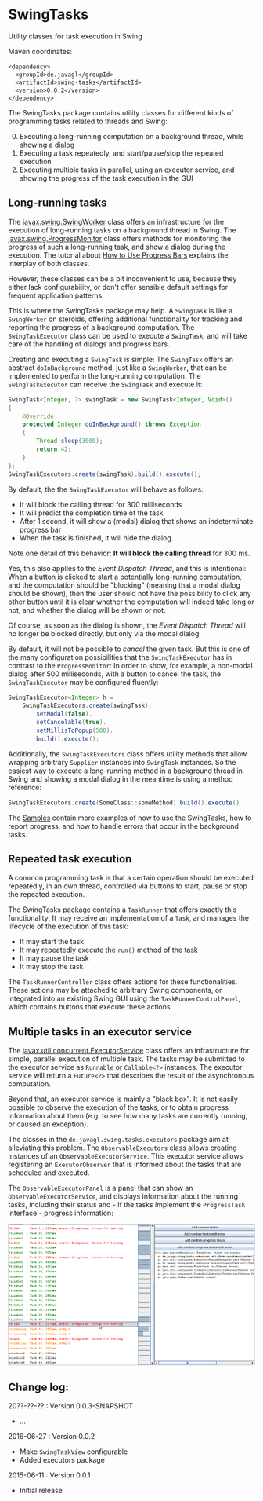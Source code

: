 # SwingTasks

Utility classes for task execution in Swing

Maven coordinates:
```
<dependency>
  <groupId>de.javagl</groupId>
  <artifactId>swing-tasks</artifactId>
  <version>0.0.2</version>
</dependency>
```

The SwingTasks package contains utility classes for different kinds of 
programming tasks related to threads and Swing:

0. Executing a long-running computation on a background thread, while showing a dialog
0. Executing a task repeatedly, and start/pause/stop the repeated execution
0. Executing multiple tasks in parallel, using an executor service, and showing 
   the progress of the task execution in the GUI


Long-running tasks
------------------

The [javax.swing.SwingWorker](https://docs.oracle.com/javase/8/docs/api/javax/swing/SwingWorker.html) 
class offers an infrastructure for the execution of long-running tasks on a background thread in 
Swing. The [javax.swing.ProgressMonitor](https://docs.oracle.com/javase/8/docs/api/javax/swing/ProgressMonitor.html)
class offers methods for monitoring the progress of such a long-running task, and show a dialog
during the execution. The tutorial about 
[How to Use Progress Bars](https://docs.oracle.com/javase/tutorial/uiswing/components/progress.html)
explains the interplay of both classes.

However, these classes can be a bit inconvenient to use, because they either lack configurability,
or don't offer sensible default settings for frequent application patterns.

This is where the SwingTasks package may help. A `SwingTask` is like a `SwingWorker` on steroids,
offering additional functionality for tracking and reporting the progress of a background
computation. The `SwingTaskExecutor` class can be used to execute a `SwingTask`, and will take
care of the handling of dialogs and progress bars.

Creating and executing a `SwingTask` is simple: The `SwingTask` offers an abstract `doInBackground` 
method, just like a `SwingWorker`, that can be implemented to perform the long-running computation.
The `SwingTaskExecutor` can receive the `SwingTask` and execute it:

```java
SwingTask<Integer, ?> swingTask = new SwingTask<Integer, Void>()
{
    @Override
    protected Integer doInBackground() throws Exception
    {
        Thread.sleep(3000);
        return 42;
    }
};
SwingTaskExecutors.create(swingTask).build().execute();
```  

By default, the the `SwingTaskExecutor` will behave as follows:

* It will block the calling thread for 300 milliseconds
* It will predict the completion time of the task
* After 1 second, it will show a (modal) dialog that shows an indeterminate progress bar
* When the task is finished, it will hide the dialog.

Note one detail of this behavior: **It will block the calling thread** for 300 ms. 

Yes, this also applies to the *Event Dispatch Thread*, and this is intentional: When
a button is clicked to start a potentially long-running computation, and the computation 
should be "blocking" (meaning that a modal dialog should be shown), then the user should 
not have the possibility to click any other button until it is clear whether the 
computation will indeed take long or not, and whether the dialog will be shown or not.

Of course, as soon as the dialog is shown, the *Event Dispatch Thread* will no longer
be blocked directly, but only via the modal dialog.

By default, it will not be possible to *cancel* the given task. But this is one of
the many configuration possibilities that the `SwingTaskExecutor` has in contrast
to the `ProgressMonitor`: In order to show, for example, a non-modal dialog after
500 milliseconds, with a button to cancel the task, the `SwingTaskExecutor` may
be configured fluently:

```java
SwingTaskExecutor<Integer> h = 
    SwingTaskExecutors.create(swingTask).
        setModal(false).
        setCancelable(true).
        setMillisToPopup(500).
        build().execute();
```

Additionally, the `SwingTaskExecutors` class offers utility methods that allow wrapping
arbitrary `Supplier` instances into `SwingTask` instances. So the easiest way to 
execute a long-running method in a background thread in Swing and showing a modal
dialog in the meantime is using a method reference:

```java
SwingTaskExecutors.create(SomeClass::someMethod).build().execute()
```

The 
[Samples](https://github.com/javagl/SwingTasks/tree/master/src/test/java/de/javagl/swing/tasks/samples)
contain more examples of how to use the SwingTasks, how to report progress, and how to handle
errors that occur in the background tasks.  

Repeated task execution
-----------------------

A common programming task is that a certain operation should be executed repeatedly,
in an own thread, controlled via buttons to start, pause or stop the repeated execution.

The SwingTasks package contains a `TaskRunner` that offers exactly this functionality:
It may receive an implementation of a `Task`, and manages the lifecycle of the 
execution of this task:

* It may start the task
* It may repeatedly execute the `run()` method of the task
* It may pause the task
* It may stop the task

The `TaskRunnerController` class offers actions for these functionalities. These actions
may be attached to arbitrary Swing components, or integrated into an existing Swing GUI
using the `TaskRunnerControlPanel`, which contains buttons that execute these actions.


Multiple tasks in an executor service
------------------

The [javax.util.concurrent.ExecutorService](https://docs.oracle.com/javase/8/docs/api/java/util/concurrent/ExecutorService.html) class offers an infrastructure for simple, parallel execution of multiple task. The tasks may be 
submitted to the executor service as `Runnable` or `Callable<?>` instances. The executor
service will return a `Future<?>` that describes the result of the asynchronous computation.

Beyond that, an executor service is mainly a "black box". It is not easily possible to
observe the execution of the tasks, or to obtain progress information about them (e.g.
to see how many tasks are currently running, or caused an exception). 

The classes in the `de.javagl.swing.tasks.executors` package aim at alleviating 
this problem. The `ObservableExecutors` class allows creating instances of 
an `ObservableExecutorService`. This executor service allows registering an
`ExecutorObserver` that is informed about the tasks that are scheduled and executed.

The `ObservableExecutorPanel` is a panel that can show an `ObservableExecutorService`,
and displays information about the running tasks, including their status and - if the tasks 
implement the `ProgressTask` interface - progress information:

![SwingTasksExecutors01.png](/screenshots/SwingTasksExecutors01.png)   




Change log:
------------------

20??-??-?? : Version 0.0.3-SNAPSHOT
* ...

2016-06-27 : Version 0.0.2
* Make `SwingTaskView` configurable
* Added executors package 

2015-06-11 : Version 0.0.1
* Initial release

